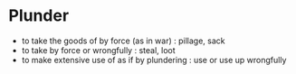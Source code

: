 # Plunder

- to take the goods of by force (as in war) : pillage, sack
- to take by force or wrongfully : steal, loot
- to make extensive use of as if by plundering : use or use up wrongfully